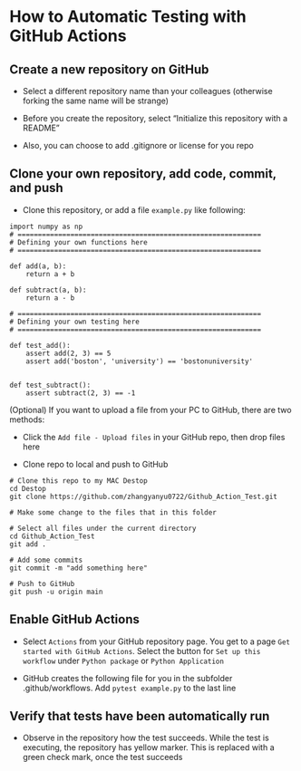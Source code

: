 # How to Automatic Testing with GitHub Actions

## Create a new repository on GitHub

- Select a different repository name than your colleagues (otherwise forking the same name will be strange)

- Before you create the repository, select “Initialize this repository with a README”

- Also, you can choose to add .gitignore or license for you repo

## Clone your own repository, add code, commit, and push

- Clone this repository, or add a file ```example.py``` like following:

```
import numpy as np
# ============================================================
# Defining your own functions here
# ============================================================

def add(a, b):
    return a + b

def subtract(a, b):
    return a - b

# ============================================================
# Defining your own testing here
# ============================================================

def test_add():
    assert add(2, 3) == 5
    assert add('boston', 'university') == 'bostonuniversity'


def test_subtract():
    assert subtract(2, 3) == -1
```

(Optional) If you want to upload a file from your PC to GitHub, there are two methods:

- Click the ```Add file - Upload files``` in your GitHub repo, then drop files here

- Clone repo to local and push to GitHub

```
# Clone this repo to my MAC Destop
cd Destop
git clone https://github.com/zhangyanyu0722/Github_Action_Test.git

# Make some change to the files that in this folder

# Select all files under the current directory
cd Github_Action_Test
git add .

# Add some commits
git commit -m "add something here"

# Push to GitHub
git push -u origin main
```

## Enable GitHub Actions

- Select ```Actions``` from your GitHub repository page. You get to a page ```Get started with GitHub Actions```. Select the button for ```Set up this workflow``` under ```Python package``` or ```Python Application```

- GitHub creates the following file for you in the subfolder .github/workflows. Add ```pytest example.py``` to the last line

## Verify that tests have been automatically run

- Observe in the repository how the test succeeds. While the test is executing, the repository has yellow marker. This is replaced with a green check mark, once the test succeeds




